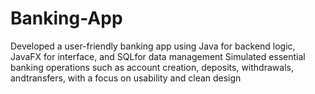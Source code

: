 # Banking-App
Developed a user-friendly banking app using Java for backend logic, JavaFX for interface, and SQLfor data management Simulated essential banking operations such as account creation, deposits, withdrawals, andtransfers, with a focus on usability and clean design
